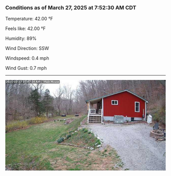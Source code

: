 ### Conditions as of March 27, 2025 at 7:52:30 AM CDT 

Temperature: 42.00 &deg;F

Feels like: 42.00 &deg;F

Humidity: 89%

Wind Direction: SSW

Windspeed: 0.4 mph

Wind Gust: 0.7 mph

---

<img src="./images/latest.jpeg"/>

